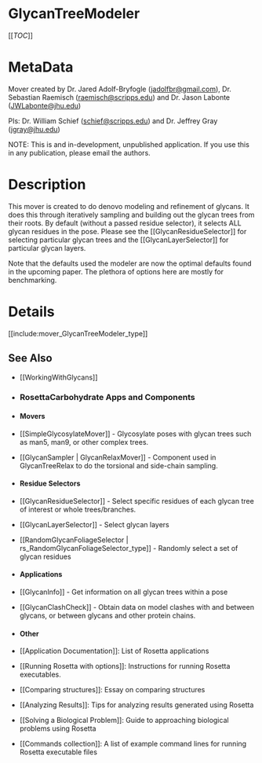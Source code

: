 GlycanTreeModeler
================

[[_TOC_]]

MetaData
========

Mover created by Dr. Jared Adolf-Bryfogle (jadolfbr@gmail.com), Dr. Sebastian Raemisch (raemisch@scripps.edu) and  Dr. Jason Labonte (JWLabonte@jhu.edu)

PIs: Dr. William Schief (schief@scripps.edu) and Dr. Jeffrey Gray (jgray@jhu.edu)

NOTE: This is and in-development, unpublished application.  If you use this in any publication, please email the authors. 

Description
===========
This mover is created to do denovo modeling and refinement of glycans.  It does this through iteratively sampling and building out the glycan trees from their roots. By default (without a passed residue selector), it selects ALL glycan residues in the pose.  Please see the [[GlycanResidueSelector]] for selecting particular glycan trees and the [[GlycanLayerSelector]] for particular glycan layers.

Note that the defaults used the modeler are now the optimal defaults found in the upcoming paper.  The plethora of options here are mostly for benchmarking.
 
Details
=======

[[include:mover_GlycanTreeModeler_type]]


## See Also
- [[WorkingWithGlycans]]

- ### RosettaCarbohydrate Apps and Components

- #### Movers
 - [[SimpleGlycosylateMover]] - Glycosylate poses with glycan trees such as man5, man9, or other complex trees.  
 - [[GlycanSampler | GlycanRelaxMover]] - Component used in GlycanTreeRelax to do the torsional and side-chain sampling.

- #### Residue Selectors
 - [[GlycanResidueSelector]] - Select specific residues of each glycan tree of interest or whole trees/branches.
 - [[GlycanLayerSelector]] - Select glycan layers
 - [[RandomGlycanFoliageSelector | rs_RandomGlycanFoliageSelector_type]] - Randomly select a set of glycan residues 

- #### Applications
 - [[GlycanInfo]] - Get information on all glycan trees within a pose
 - [[GlycanClashCheck]] - Obtain data on model clashes with and between glycans, or between glycans and other protein chains.


- #### Other
 - [[Application Documentation]]: List of Rosetta applications
 - [[Running Rosetta with options]]: Instructions for running Rosetta executables.
 - [[Comparing structures]]: Essay on comparing structures
 - [[Analyzing Results]]: Tips for analyzing results generated using Rosetta
 - [[Solving a Biological Problem]]: Guide to approaching biological problems using Rosetta
 - [[Commands collection]]: A list of example command lines for running Rosetta executable files
